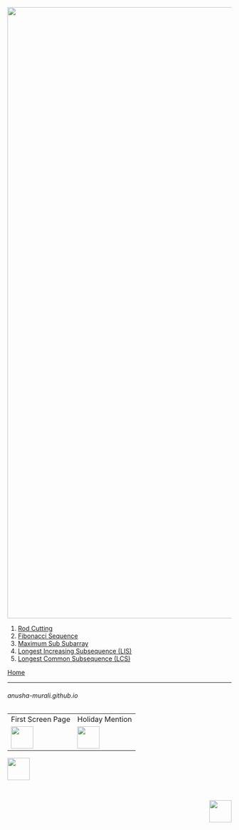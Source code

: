 <p align="center">
<img width="1375" alt="favorite_dp" src="https://github.com/user-attachments/assets/d16a688e-ed47-4a2d-a6b5-b9e85f740707" />
</p>

1. [Rod Cutting](./rod_cutting.md)
2. [Fibonacci Sequence](./fibonacci.md)
3. [Maximum Sub Subarray](./max_sum_subarray.md)
4. [Longest Increasing Subsequence (LIS)](./lis.md)
5. [Longest Common Subsequence (LCS)](./lcs.md)


[Home](../index.md)

* * *
###### anusha-murali.github.io

<table>
  <tr>
    <td>First Screen Page</td>
     <td>Holiday Mention</td>
  </tr>
  <tr>
    <td><img src="https://github.com/anusha-murali/anusha-murali.github.io/assets/111596338/639243aa-2857-4595-a65a-7852762bb002" width="50" height="50" /></td>
    <td><img src="https://github.com/user-attachments/assets/989cfb30-4fb8-40f8-a812-8a054869aa32" width="50" height="50" /></td>
  </tr>
 </table>

<p align="center">
  <p align="left">
  <img src="https://github.com/anusha-murali/anusha-murali.github.io/assets/111596338/639243aa-2857-4595-a65a-7852762bb002" width="50" height="50"/>
  </p>
&nbsp; &nbsp; &nbsp; &nbsp;
<p align="right">
  <img src="https://github.com/user-attachments/assets/989cfb30-4fb8-40f8-a812-8a054869aa32" width="50" height="50"/>
</p>
</p>
